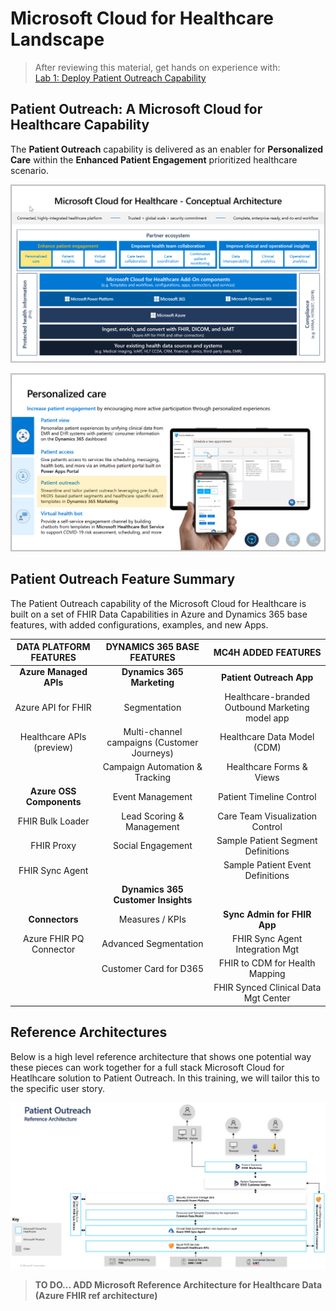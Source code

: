 # Microsoft Cloud for Healthcare Landscape
> After reviewing this material, get hands on experience with:<br>
[Lab 1: Deploy Patient Outreach Capability](./Lab_1)

## Patient Outreach: A Microsoft Cloud for Healthcare Capability

The **Patient Outreach** capability is delivered as an enabler for **Personalized Care** within the **Enhanced Patient Engagement** prioritized healthcare scenario.

![Microsoft Cloud for Healthcare Conceptual Architecture](./MC4H_Ecosystem_PersonalizedCare.png)

![Personalized Care Capabilities including Patient Outreach](./PersonalizedCare_Capabilities.png)

## Patient Outreach Feature Summary

The Patient Outreach capability of the Microsoft Cloud for Healthcare is built on a set of FHIR Data Capabilities in Azure and Dynamics 365 base features, with added configurations, examples, and new Apps. 

| DATA PLATFORM FEATURES | DYNAMICS 365 BASE FEATURES | MC4H ADDED FEATURES |
| :----: | :----: | :---: |
| **Azure Managed APIs** | **Dynamics 365 Marketing** | **Patient Outreach App** |
| Azure API for FHIR | Segmentation | Healthcare-branded Outbound Marketing model app |
| Healthcare APIs (preview) | Multi-channel campaigns (Customer Journeys) | Healthcare Data Model (CDM) |
| | Campaign Automation & Tracking | Healthcare Forms & Views |
| **Azure OSS Components** | Event Management | Patient Timeline Control |
| FHIR Bulk Loader | Lead Scoring & Management | Care Team Visualization Control |
| FHIR Proxy | Social Engagement| Sample Patient Segment Definitions |
| FHIR Sync Agent | | Sample Patient Event Definitions |
| | **Dynamics 365 Customer Insights** | |
| **Connectors** | Measures / KPIs | **Sync Admin for FHIR App**|
| Azure FHIR PQ Connector | Advanced Segmentation | FHIR Sync Agent Integration Mgt|
| | Customer Card for D365 | FHIR to CDM for Health Mapping |
| | | FHIR Synced Clinical Data Mgt Center |

## Reference Architectures

Below is a high level reference architecture that shows one potential way these pieces can work together for a full stack Microsoft Cloud for Heatlhcare solution to Patient Outreach. In this training, we will tailor this to the specific user story. 

![Patient Outreach Reference Architecture](./PatientOutreach_RefArchitecture.png)

> **TO DO... ADD Microsoft Reference Architecture for Healthcare Data (Azure FHIR ref architecture)**